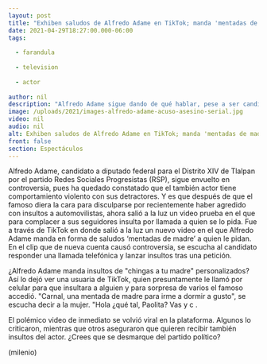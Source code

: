 ```yaml
---
layout: post
title: "Exhiben saludos de Alfredo Adame en TikTok; manda 'mentadas de madre' personalizadas"
date: 2021-04-29T18:27:00.000-06:00
tags:
  
  - farandula
  
  - television
  
  - actor
  
author: nil
description: "Alfredo Adame sigue dando de qué hablar, pese a ser candidato político para las próximas elecciones, sigue mostrando su vocabulario violento contra fans en forma de saludo."
image: /uploads/2021/images-alfredo-adame-acuso-asesino-serial.jpg
video: nil
audio: nil
alt: Exhiben saludos de Alfredo Adame en TikTok; manda 'mentadas de madre' personalizadas
front: false
section: Espectáculos
---
```


Alfredo Adame, candidato a diputado federal para el Distrito XIV de Tlalpan por el partido Redes Sociales Progresistas (RSP), sigue envuelto en controversia, pues ha quedado constatado que el también actor tiene comportamiento violento con sus detractores. Y es que después de que el famoso diera la cara para disculparse por recientemente haber agredido con insultos a automovilistas, ahora salió a la luz un video prueba en el que para complacer a sus seguidores insulta por llamada a quien se lo pida. Fue a través de TikTok en donde salió a la luz un nuevo video en el que Alfredo Adame manda en forma de saludos ‘mentadas de madre’ a quien le pidan. En el clip que de nueva cuenta causó controversia, se escucha al candidato responder una llamada telefónica y lanzar insultos tras una petición. 

¿Alfredo Adame manda insultos de "chingas a tu madre" personalizados? Así lo dejó ver una usuaria de TikTok, quien presuntamente le llamó por celular para que insultara a alguien y para sorpresa de varios el famoso accedió. "Carnal, una mentada de madre para irme a dormir a gusto", se escucha decir a la mujer. "Hola ¿qué tal, Paolita? Vas y c .

El polémico video de inmediato se volvió viral en la plataforma. Algunos lo criticaron, mientras que otros aseguraron que quieren recibir también insultos del actor. ¿Crees que se desmarque del partido político? 

(milenio)